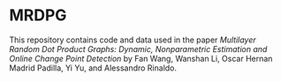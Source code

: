 # MRDPG
This repository contains code and data used in the paper *Multilayer Random Dot Product Graphs: Dynamic, Nonparametric Estimation and Online Change Point Detection* by Fan Wang, Wanshan Li, Oscar Hernan Madrid Padilla, Yi Yu, and Alessandro Rinaldo.
